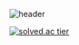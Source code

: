 ![header](https://capsule-render.vercel.app/api?color=98FB98&type=slice&height=180&text=Minsu%20Seo&fontColor=000000&fontSize=70&rotate=12&fontAlign=75&fontAlignY=32)

[![solved.ac tier](http://mazassumnida.wtf/api/v2/generate_badge?boj=adram99)](https://solved.ac/adram99)

<!--
**adram99/adram99** is a ✨ _special_ ✨ repository because its `README.md` (this file) appears on your GitHub profile.

Here are some ideas to get you started:

- 🔭 I’m currently working on ...
- 🌱 I’m currently learning ...
- 👯 I’m looking to collaborate on ...
- 🤔 I’m looking for help with ...
- 💬 Ask me about ...
- 📫 How to reach me: ...
- 😄 Pronouns: ...
- ⚡ Fun fact: ...
-->
